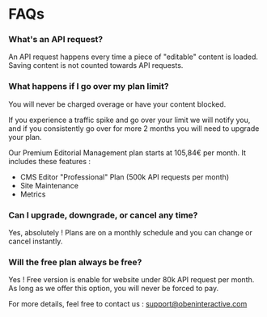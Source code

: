 # FAQs

### What's an API request?

An API request happens every time a piece of "editable" content is loaded. Saving content is not counted towards API requests.

### What happens if I go over my plan limit?

You will never be charged overage or have your content blocked. 

If you experience a traffic spike and go over your limit we will notify you, and if you consistently go over for more 2 months you will need to upgrade your plan. 

Our Premium Editorial Management plan starts at 105,84€ per month. It includes these features :

* CMS Editor "Professional" Plan (500k API requests per month)
* Site Maintenance
* Metrics

### Can I upgrade, downgrade, or cancel any time?

Yes, absolutely ! Plans are on a monthly schedule and you can change or cancel instantly.

### Will the free plan always be free?

Yes ! Free version is enable for website under 80k API request per month. As long as we offer this option, you will never be forced to pay.

For more details, feel free to contact us : [support@obeninteractive.com](support@obeninteractive.com)


